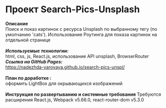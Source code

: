 # Проект Search-Pics-Unsplash

**Описание**
\
Поиск и показ картинок с ресурса Unsplash по выбранному тегу (по умолчанию 'cats'). Использование Роутинга для показа картинок на отдельной странице
\
\
***Используемые технологии:***
\
html, css, js, React.js, использование API unsplash, BrowserRouter
\
***Ссылка на GitHub Pages:***
\
https://nadezhda-yarovaya.github.io/search-pics-unspl/
\
\
**План по доработке :**
\
оформить LightBox для окрывающихся изображений 
\
\
**Инструкция по развертыванию и системные требования**
Требуются расширения React.js, Webpack v5.66.0, react-router-dom v5.3.0
